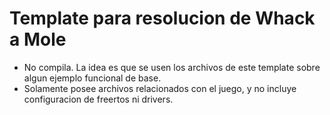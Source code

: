 # Template para resolucion de Whack a Mole

* No compila. La idea es que se usen los archivos de este template sobre algun ejemplo funcional de base.
* Solamente posee archivos relacionados con el juego, y no incluye configuracion de freertos ni drivers. 
 